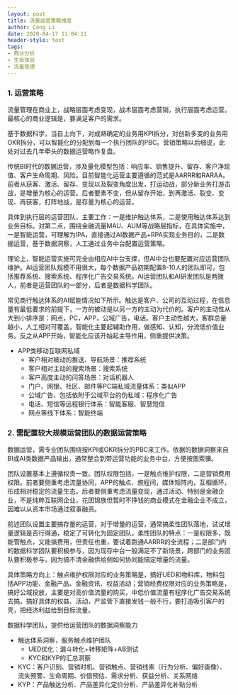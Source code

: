 ```yaml
---
layout: post
title: 流量运营策略维度
author: Cong Li
date: 2020-04-17 11:04:11
header-style: text
tags:
- 商业分析
- 生命体验
- 流量管理
---
```

### 1. 运营策略

流量管理在商业上，战略层面考虑变现，战术层面考虑营销，执行层面考虑运营。最核心的商业逻辑是，要满足客户的需求。

基于数据科学，当自上向下，对成熟确定的业务用KPI拆分，对创新多变的业务用OKR拆分，可以智能化的分配到每一个执行团队的PBC。营销策略以后细说，此处对过去几年牵头的数据运营略作复盘。

传统BI时代的数据运营，涉及量化模型包括：响应率、销售提升、留存、客户净现值、客户生命周期、风险。目前智能化运营主要遵循的范式是AARRR和RARAA。前者从获客、激活、留存、变现以及裂变角度出发，打运动战，部分新业务打游击战，是增量为核心的运营。后者要素不变，但从留存开始，到再激活、裂变、变现、再获客，打阵地战，是存量为核心的运营。

具体到执行层的运营团队，主要工作：一是维护触达体系，二是使用触达体系达到业务目标。对第二点，围绕金融流量MAU、AUM等战略层指标，在具体实施中，一是智能运营，可理解为IPA，直接通过AI数据产品+RPA实现业务目的，二是数据运营，基于数据洞察，人工通过业务中台配置运营策略。

理论上，智能运营实施可完全由相应AI中台支撑，但AI中台也要配置对应运营团队维护。AI运营团队规模不用很大，每个数据产品初期配置8-10人的团队即可，包括推荐系统、搜索系统、程序化广告交易系统。AI运营团队和AI研发团队是两拨人，前者是运营团队的一部分，后者是数据科学团队。

常见商行触达体系的AI赋能情况如下所示。触达是客户、公司的互动过程，在信息量有最低要求的前提下，一方的被动是以另一方的主动为代价的。客户的主动性从大到小排序是：网点，PC，APP，公域广告，电话。客户主动性越大，客群总量越小，人工相对可覆盖，智能化主要起辅助作用，做感知、认知，分流低价值业务。反之从APP开始，智能化应该开始起主导作用，侧重提供决策。

- APP类移动互联网私域
    - 客户相对被动的推送、导航场景：推荐系统
    - 客户相对主动的搜索场景：搜索系统
    - 客户高度主动的问答场景：对话机器人
  - 门户、网银、社区、邮件等PC端私域流量体系：类似APP
  - 公域广告，包括依附于公域平台的伪私域：程序化广告
  - 电话、短信等远程银行体系：智能客服、智慧短信
  - 网点等线下体系：智能终端

### 2. 需配置较大规模运营团队的数据运营策略

数据运营，需专业团队围绕按KPI或OKR拆分的PBC来工作。依据的数据洞察来自BI或AI类数据产品输出，通常整合到带运营功能的业务中台，方便按图索骥。

团队设置基本上遵循权责一致。团队权限包括，一是触点维护权限，二是营销费用权限。前者要侧重考虑流量协同，APP的触点、旅程间，媒体矩阵内，互相循环，形成相对稳定的流量生态。后者要侧重考虑流量变现，通过活动、特别是金融企业，不是纯粹互联网企业，花团锦族但暂时不挣钱的商业模式在金融企业不成立，因难以从资本市场通过叙事融资。

前述团队设置主要搞存量的运营，对于增量的运营，通常搞柔性团队落地，试试增量逻辑是否行得通，稳定了可转化为固定团队。柔性团队的特点：一是权限多，既能管触点，又能搞费用，但责任也重，要试着跑通AARRR的全流程；二是部门内的数据科学团队要积极参与，因为现存中台一般满足不了新场景，跨部门的业务团队要积极参与，因为搞不清金融供给侧如何协同能搞定增量的流量。

具体策略方向上：触点维护权限对应的业务策略是，搞好UED和物料库，物料包括APP功能、金融产品、金融资讯、权益活动；营销经费权限对应的业务策略是，搞好公域投放，主要是对高价值流量的购买，中低价值流量有程序化广告交易系统去搞，搞好具体的权益、活动，严监管下直接发钱一般不行，要打造吸引客户的壳，把经济利益给到目标流量。

数据科学团队，提供给运营团队的数据洞察能力

- 触达体系洞察，服务触点维护团队
  - UED优化：漏斗转化+转移矩阵+AB测试
  - KYC和KYP的汇总洞察
- KYC：客户识别、营销时机、营销触点、营销线索（行为分析、偏好画像）、流失预警、生命周期、价值预估、需求分析、获益分析、关系网络
- KYP：产品触达分析、产品差异化定价分析、产品差异化补贴分析